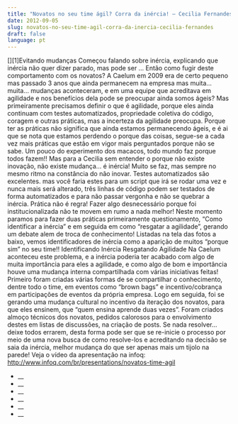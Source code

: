 ```yaml
---
title: "Novatos no seu time ágil? Corra da inércia! – Cecilia Fernandes"
date: 2012-09-05
slug: novatos-no-seu-time-agil-corra-da-inercia-cecilia-fernandes
draft: false
language: pt
---
```


[][1]Evitando mudanças
Começou falando sobre inércia, explicando que inércia não quer dizer parado, mas pode ser … Então como fugir deste comportamento com os novatos?
A Caelum em 2009 era de certo pequeno mas passado 3 anos que ainda permanecem na empresa mas muita… muita… mudanças aconteceram, e em uma equipe que acreditava em agilidade e nos benefícios dela pode se preocupar ainda somos ágeis?
Mas primeiramente precisamos definir o que é agilidade, porque eles ainda continuam com testes automatizados, propriedade coletiva do código, coragem e outras práticas, mas a incerteza da agilidade preocupa. Porque ter as práticas não significa que ainda estamos permanecendo ágeis, e é ai que se nota que estamos perdendo o porque das coisas, segue-se a cada vez mais práticas que estão em vigor mais perguntados porque não se sabe. Um pouco do experimento dos macacos, todo mundo faz porque todos fazem!! Mas para a Cecilia sem entender o porque não existe inovação, não existe mudança… é inércia! Muito se faz, mas sempre no mesmo ritmo na constância do não inovar.
Testes automatizados são excelentes. mas você faria estes para um script que irá se rodar uma vez e nunca mais será alterado, três linhas de código podem ser testados de forma automatizados e para não passar vergonha e não se quebrar a inércia. Prática não é regra! Fazer algo desnecessário porque foi institucionalizada não te movem em rumo a nada melhor!
Neste momento paramos para fazer duas práticas primeiramente questionamento, “Como identificar a inércia” e em seguida em como “resgatar a agilidade”, gerando um debate alem de troca de conhecimento! Listadas na tela das fotos a baixo, vemos identificadores de inércia como a aparição de muitos “porque sim” no seu time!!
Identificando Inércia Resgatando Agilidade
Na Caelum aconteceu este problema, e a inércia poderia ter acabado com algo de muita importância para eles a agilidade, e como algo de bom e importância houve uma mudança interna compartilhada com várias iniciativas feitas! Primeiro foram criadas várias formas de se compartilhar o conhecimento, dentre todo o time, em eventos como “brown bags” e incentivo/cobrança em participações de eventos da própria empresa. Logo em seguida, foi se gerando uma mudança cultural no incentivo da iteração dos novatos, para que eles ensinem, que “quem ensina aprende duas vezes”. Foram criados almoço técnicos dos novatos, pedidos calorosos para o envolvimento destes em listas de discussões, na criação de posts.
Se nada resolver… deixe todos errarem, desta forma pode ser que se re-inicie o processo por meio de uma nova busca de como resolve-los e acreditando na decisão se saia da inércia, melhor mudança do que ser apenas mais um tijolo na parede!
Veja o vídeo da apresentação na infoq: http://www.infoq.com/br/presentations/novatos-time-agil
- __
- __
- __
- __
- __
- __